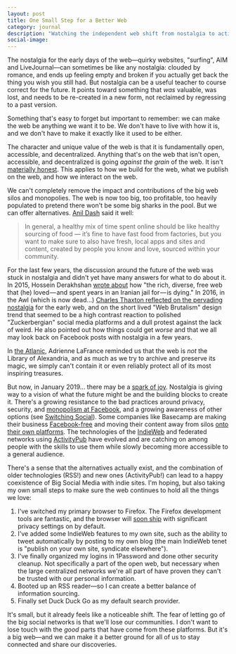```yaml
---
layout: post
title: One Small Step for a Better Web
category: journal
description: "Watching the independent web shift from nostalgia to action"
social-image:
---
```


The nostalgia for the early days of the web—quirky websites, "surfing", AIM and LiveJournal—can sometimes be like any nostalgia: clouded by romance, and ends up feeling empty and broken if you actually get back the thing you wish you still had. But nostalgia can be a useful teacher to course correct for the future. It points toward something that _was_ valuable, was lost, and needs to be re-created in a new form, not reclaimed by regressing to a past version.

Something that's easy to forget but important to remember: we can make the web be anything we want it to be. We don't have to live with how it is, and we don't have to make it exactly like it used to be either.

The character and unique value of the web is that it is fundamentally open, accessible, and decentralized. Anything that's on the web that isn't open, accessible, and decentralized is going _against the grain_ of the web. It isn't [materially honest](https://alistapart.com/article/material-honesty-on-the-web). This applies to how we build for the web, what we publish on the web, and how we interact on the web.

We can't completely remove the impact and contributions of the big web silos and monopolies. The web is now too big, too profitable, too heavily populated to pretend there won't be some big sharks in the pool. But we can offer alternatives. [Anil Dash](https://twitter.com/anildash/status/1066413116685209601) said it well:

>In general, a healthy mix of time spent online should be like healthy sourcing of food — it’s fine to have fast food from factories, but you want to make sure to also have fresh, local apps and sites and content, created by people you know and love, sourced within your community.

For the last few years, the discussion around the future of the web was stuck in nostalgia and didn't yet have many answers for what to do about it. In 2015, Hossein Derakhshan [wrote about](https://medium.com/matter/the-web-we-have-to-save-2eb1fe15a426) how "the rich, diverse, free web that (he) loved — and spent years in an Iranian jail for — is dying." In 2016, in the Awl (which is now dead...) [Charles Thaxton reflected on the pervading nostalgia](https://www.theawl.com/2016/06/whither-the-webpage/#.t2ixf1hr8) for the early web, and on the short lived "Web Brutalism" design trend that seemed to be a high contrast reaction to polished "Zuckerbergian" social media platforms and a dull protest against the lack of weird. He also pointed out how things could get _worse_ and that we all may look back on Facebook posts with nostalgia in a few years.

In [the Atlanic](https://www.theatlantic.com/technology/archive/2015/10/raiders-of-the-lost-web/409210/), Adrienne LaFrance reminded us that the web is _not_ the Library of Alexandria, and as much as we try to archive and preserve its magic, we simply can't contain it or even reliably protect all of its most inspiring treasures.

But now, in January 2019... there may be a [spark of joy](https://en.wikipedia.org/wiki/Marie_Kondo). Nostalgia is giving way to a vision of what the future might be and the building blocks to create it. There's a growing resistance to the bad practices around privacy, security, and [monopolism at Facebook](https://www.nytimes.com/2018/11/14/technology/facebook-data-russia-election-racism.html), and a growing awareness of other options (see [Switching Social](https://switching.social/)). Some companies like Basecamp are making their business [Facebook-free](https://m.signalvnoise.com/become-a-facebook-free-business/) and moving their content away from silos [onto their own platforms](https://m.signalvnoise.com/signal-v-noise-exits-medium/). The technologies of the [IndieWeb](https://indieweb.org/) and federated networks using [ActivityPub](https://activitypub.rocks/) have evolved and are catching on among people with the skills to use them while slowly becoming more accessible to a general audience.

There's a sense that the alternatives actually exist, and the combination of older technologies (RSS!) and new ones (ActivityPub!) can lead to a happy coexistence of Big Social Media with indie sites. I'm hoping, but also taking my own small steps to make sure the web continues to hold all the things we love:

1. I've switched my primary browser to Firefox. The Firefox development tools are fantastic, and the browser will [soon ship](https://blog.mozilla.org/blog/2019/01/29/todays-firefox-gives-users-more-control-over-their-privacy/) with significant privacy settings on by default.
2. I've added some IndieWeb features to my own site, such as the ability to tweet automatically by posting to my own blog (the main IndieWeb tenet is "publish on your own site, syndicate elsewhere").
3. I've finally organized my logins in 1Password and done other security cleanup. Not specifically a part of the open web, but necessary when the large centralized networks we're all part of have proven they can't be trusted with our personal information.
4. Booted up an RSS reader—so I can create a better balance of information sourcing.
5. Finally set Duck Duck Go as my default search provider.

It's small, but it already feels like a noticeable shift. The fear of letting go of the big social networks is that we'll lose our communities. I don't want to lose touch with the _good_ parts that have come from these platforms. But it's a big web—and we can make it a better ground for all of us to stay connected and share our discoveries.
